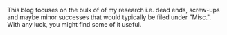 This blog focuses on the bulk of of my research i.e. dead ends, screw-ups and maybe minor successes that would typically be filed under "Misc.". With any luck, you might find some of it useful.
